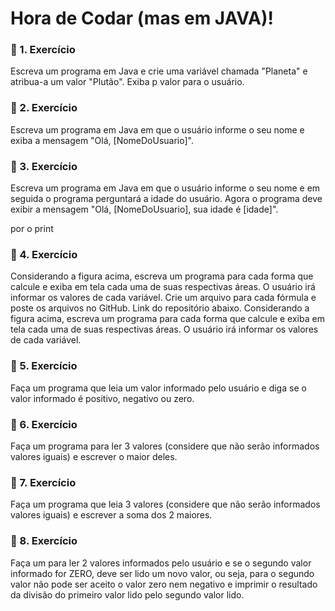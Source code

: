 # Hora de Codar (mas em JAVA)!

### 📝 1. Exercício
 Escreva um programa em Java e crie uma variável chamada "Planeta" e atribua-a um valor "Plutão". Exiba p valor para o usuário.

### 📝 2. Exercício
Escreva um programa em Java em que o usuário informe o seu nome e exiba a mensagem "Olá, [NomeDoUsuario]".

### 📝 3. Exercício 
 Escreva um programa em Java em que o usuário informe o seu nome e em seguida o programa perguntará a idade do usuário. Agora o programa deve exibir a mensagem "Olá, [NomeDoUsuario], sua idade é [idade]".

por o print

 ### 📝 4. Exercício
 Considerando a figura acima, escreva um programa para cada forma que calcule e exiba em tela cada uma de suas respectivas áreas. O usuário irá informar os valores de cada variável. Crie um arquivo para cada fórmula e poste os  arquivos no GitHub. Link do repositório abaixo. Considerando a figura acima, escreva um programa para cada forma que calcule e exiba em tela cada uma de suas respectivas áreas. O usuário irá informar os valores de cada variável.

 ### 📝 5. Exercício
 Faça um programa que leia um valor informado pelo usuário e diga se o valor informado é positivo, negativo ou zero.

  ### 📝 6. Exercício
Faça um programa para ler 3 valores (considere que não serão informados valores iguais) e escrever o maior deles.

 ### 📝 7. Exercício
 Faça um programa que leia  3 valores (considere que não serão informados valores iguais) e escrever a soma dos 2 maiores. 

  ### 📝 8. Exercício
  Faça um para ler 2 valores informados pelo usuário e se o segundo valor informado for ZERO, deve ser lido um novo valor, ou seja, para o segundo valor não pode ser aceito o valor zero nem negativo e imprimir o resultado da divisão do primeiro valor lido pelo segundo valor lido. 

